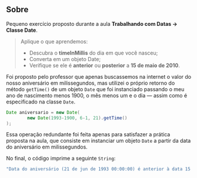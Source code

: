 ## Sobre

Pequeno exercício proposto durante a aula **Trabalhando com Datas -> Classe Date**.

> Aplique o que aprendemos:
>
> - Descubra o **timeInMillis** do dia em que você nasceu;
> - Converta em um objeto Date;
> - Verifique se ele é **anterior** ou **posterior** a **15 de maio de 2010**.

Foi proposto pelo professor que apenas buscassemos na internet o valor do nosso aniversário em milissegundos, mas utilizei o próprio retorno do método `getTime()` de um objeto `Date` que foi instanciado passando o meu ano de nascimento menos 1900, o mês menos um e o dia — assim como é especificado na classe `Date`.

```java
Date aniversario = new Date(
        new Date(1993-1900, 6-1, 21).getTime()
);
```

Essa operação redundante foi feita apenas para satisfazer a prática proposta na aula, que consiste em instanciar um objeto `Date` a partir da data do aniversário em milissegundos.

No final, o código imprime a seguinte `String`:

```java
"Data do aniversário (21 de jun de 1993 00:00:00) é anterior à data 15 de mai de 2010 00:00:00"
```